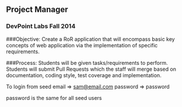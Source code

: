 ## Project Manager
### DevPoint Labs Fall 2014

###Objective: 
Create a RoR application that will encompass basic key concepts of web application via the implementation of specific requirements.

###Process:
Students will be given tasks/requirements to perform. Students will submit Pull Requests which the staff will merge based on documentation, coding style, test coverage and implementation.

To login from seed
email => sam@email.com
password => password

password is the same for all seed users